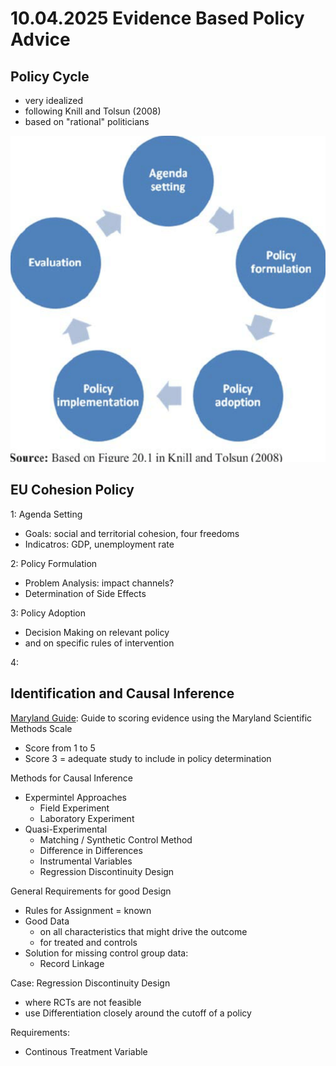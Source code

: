 # 10.04.2025 Evidence Based Policy Advice

## Policy Cycle

- very idealized
- following Knill and Tolsun (2008)
- based on "rational" politicians



![img](../images/2025-04-10_14-42-14.png)

## EU Cohesion Policy

1: Agenda Setting

- Goals: social and territorial cohesion, four freedoms
- Indicatros: GDP, unemployment rate



2: Policy Formulation

- Problem Analysis: impact channels?
- Determination of Side Effects



3: Policy Adoption

- Decision Making on relevant policy
- and on specific rules of intervention



4:



## Identification and Causal Inference

[Maryland Guide](https://whatworksgrowth.org/wp-content/uploads/16-06-28_Scoring_Guide.pdf): Guide to scoring evidence using the Maryland Scientific Methods Scale

- Score from 1 to 5
- Score 3 = adequate study to include in policy determination



Methods for Causal Inference

- Expermintel Approaches
  - Field Experiment
  - Laboratory Experiment
- Quasi-Experimental
  - Matching / Synthetic Control Method
  - Difference in Differences
  - Instrumental Variables
  - Regression Discontinuity Design

 

General Requirements for good Design

- Rules for Assignment = known
- Good Data
  - on all characteristics that might drive the outcome
  - for treated and controls
- Solution for missing control group data:
  - Record Linkage



Case: Regression Discontinuity Design

- where RCTs are not feasible
- use Differentiation closely around the cutoff of a policy



Requirements:

- Continous Treatment Variable